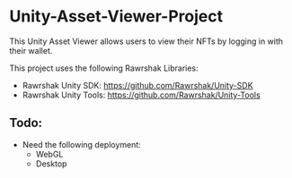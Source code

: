 # Unity-Asset-Viewer-Project
This Unity Asset Viewer allows users to view their NFTs by logging in with their wallet. 

This project uses the following Rawrshak Libraries:
- Rawrshak Unity SDK: https://github.com/Rawrshak/Unity-SDK
- Rawrshak Unity Tools: https://github.com/Rawrshak/Unity-Tools

## Todo: 
- Need the following deployment:
  - WebGL 
  - Desktop